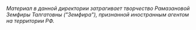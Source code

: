 ###### Материал в данной директории затрагивает творчество Рамазановой Земфиры Талгатовны ("Земфира"), признанной иностранным агентом на территории РФ.